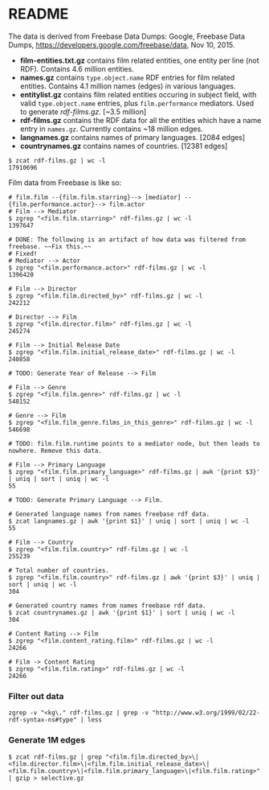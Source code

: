 README
======

The data is derived from Freebase Data Dumps:
Google, Freebase Data Dumps, https://developers.google.com/freebase/data, Nov 10, 2015.

- **film-entities.txt.gz** contains film related entities, one entity per line (not RDF). Contains 4.6 million entities.
- **names.gz** contains `type.object.name` RDF entries for film related entities. Contains 4.1 million names (edges) in various languages.
- **entitylist.gz** contains film related entities occuring in subject field, with valid `type.object.name` entries, plus `film.performance` mediators. Used to generate *rdf-films.gz*. [~3.5 million]
- **rdf-films.gz** contains the RDF data for all the entities which have a name entry in `names.gz`. Currently contains ~18 million edges.
- **langnames.gz** contains names of primary languages. [2084 edges]
- **countrynames.gz** contains names of countries. [12381 edges]
```
$ zcat rdf-films.gz | wc -l
17910696
```

Film data from Freebase is like so:
```
# film.film --{film.film.starring}--> [mediator] --{film.performance.actor}--> film.actor
# Film --> Mediator
$ zgrep "<film.film.starring>" rdf-films.gz | wc -l
1397647

# DONE: The following is an artifact of how data was filtered from freebase. ~~Fix this.~~
# Fixed!
# Mediator --> Actor
$ zgrep "<film.performance.actor>" rdf-films.gz | wc -l
1396420

# Film --> Director
$ zgrep "<film.film.directed_by>" rdf-films.gz | wc -l
242212

# Director --> Film
$ zgrep "<film.director.film>" rdf-films.gz | wc -l
245274

# Film --> Initial Release Date
$ zgrep "<film.film.initial_release_date>" rdf-films.gz | wc -l
240858

# TODO: Generate Year of Release --> Film

# Film --> Genre
$ zgrep "<film.film.genre>" rdf-films.gz | wc -l
548152

# Genre --> Film
$ zgrep "<film.film_genre.films_in_this_genre>" rdf-films.gz | wc -l
546698

# TODO: film.film.runtime points to a mediator node, but then leads to nowhere. Remove this data.

# Film --> Primary Language
$ zgrep "<film.film.primary_language>" rdf-films.gz | awk '{print $3}' | uniq | sort | uniq | wc -l
55

# TODO: Generate Primary Language --> Film.

# Generated language names from names freebase rdf data.
$ zcat langnames.gz | awk '{print $1}' | uniq | sort | uniq | wc -l
55

# Film --> Country
$ zgrep "<film.film.country>" rdf-films.gz | wc -l
255239

# Total number of countries.
$ zgrep "<film.film.country>" rdf-films.gz | awk '{print $3}' | uniq | sort | uniq | wc -l
304

# Generated country names from names freebase rdf data.
$ zcat countrynames.gz | awk '{print $1}' | sort | uniq | wc -l
304

# Content Rating --> Film
$ zgrep "<film.content_rating.film>" rdf-films.gz | wc -l
24266

# Film -> Content Rating
$ zgrep "<film.film.rating>" rdf-films.gz | wc -l
24266
```

### Filter out data
```
zgrep -v "<kg\." rdf-films.gz | grep -v "http://www.w3.org/1999/02/22-rdf-syntax-ns#type" | less
```

### Generate 1M edges
```
$ zcat rdf-films.gz | grep "<film.film.directed_by>\|<film.director.film>\|<film.film.initial_release_date>\|<film.film.country>\|<film.film.primary_language>\|<film.film.rating>" | gzip > selective.gz
```
